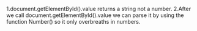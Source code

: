 1.document.getElementById().value returns a string not a number.
2.After we call document.getElementById().value we can parse it by using the function Number() so it only overbreaths in numbers.